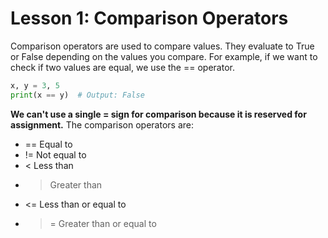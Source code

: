 # Lesson 1: Comparison Operators

Comparison operators are used to compare values. They evaluate to True or False depending on the values you compare. For example, if we want to check if two values are equal, we use the == operator.

```python
x, y = 3, 5
print(x == y)  # Output: False
```

**We can't use a single = sign for comparison because it is reserved for assignment.** The comparison operators are:

- == Equal to
- != Not equal to
- < Less than
- > Greater than
- <= Less than or equal to
- >= Greater than or equal to